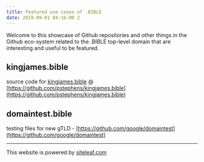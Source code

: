 ```yaml
---
title: Featured use cases of .BIBLE
date: 2019-09-01 04:16:00 Z
---
```


Welcome to this showcase of Github repositories and other things in the Github eco-system related to the .BIBLE top-level domain that are interesting and useful to be featured.

## kingjames.bible
source code for [kingjames.bible](http://kingjames.bible) @ [https://github.com/pstephens/kingjames.bible](https://github.com/pstephens/kingjames.bible)

## domaintest.bible
testing files for new gTLD - [https://github.com/google/domaintest](https://github.com/google/domaintest)

---
This website is powered by [siteleaf.com](https://manage.siteleaf.com/)